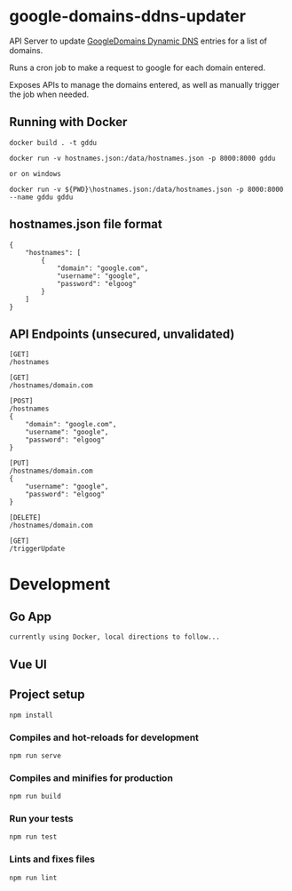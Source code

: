 # google-domains-ddns-updater

API Server to update [GoogleDomains Dynamic DNS](https://support.google.com/domains/answer/6147083?hl=en) entries for a list of domains.

Runs a cron job to make a request to google for each domain entered.

Exposes APIs to manage the domains entered, as well as manually trigger the job when needed.

## Running with Docker

```
docker build . -t gddu

docker run -v hostnames.json:/data/hostnames.json -p 8000:8000 gddu

or on windows

docker run -v ${PWD}\hostnames.json:/data/hostnames.json -p 8000:8000 --name gddu gddu
```

## hostnames.json file format
```
{
    "hostnames": [
        {
            "domain": "google.com",
            "username": "google",
            "password": "elgoog"
        }
    ]
}
```

## API Endpoints (unsecured, unvalidated)
```
[GET]
/hostnames

[GET]
/hostnames/domain.com

[POST]
/hostnames
{
    "domain": "google.com",
    "username": "google",
    "password": "elgoog"
}

[PUT]
/hostnames/domain.com
{
    "username": "google",
    "password": "elgoog"
}

[DELETE]
/hostnames/domain.com

[GET]
/triggerUpdate
```

# Development

## Go App
```
currently using Docker, local directions to follow...
```

## Vue UI

## Project setup
```
npm install
```

### Compiles and hot-reloads for development
```
npm run serve
```

### Compiles and minifies for production
```
npm run build
```

### Run your tests
```
npm run test
```

### Lints and fixes files
```
npm run lint
```